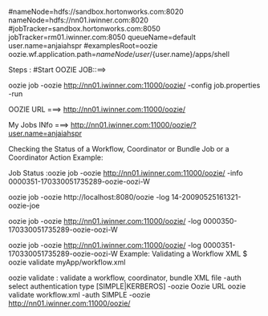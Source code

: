 
#nameNode=hdfs://sandbox.hortonworks.com:8020
nameNode=hdfs://nn01.iwinner.com:8020
#jobTracker=sandbox.hortonworks.com:8050
jobTracker=rm01.iwinner.com:8050
queueName=default
user.name=anjaiahspr
#examplesRoot=oozie
oozie.wf.application.path=${nameNode}/user/${user.name}/apps/shell


Steps :
#Start OOZIE JOB::==>

oozie job -oozie http://nn01.iwinner.com:11000/oozie/ -config job.properties -run

OOZIE URL ===> http://nn01.iwinner.com:11000/oozie/

My Jobs INfo ===> http://nn01.iwinner.com:11000/oozie/?user.name=anjaiahspr

Checking the Status of a Workflow, Coordinator or Bundle Job or a Coordinator Action
Example:

Job Status :oozie job -oozie http://nn01.iwinner.com:11000/oozie/ -info 0000351-170330051735289-oozie-oozi-W

oozie job -oozie http://localhost:8080/oozie -log 14-20090525161321-oozie-joe


oozie job -oozie http://nn01.iwinner.com:11000/oozie/ -log 0000350-170330051735289-oozie-oozi-W

oozie job -oozie http://nn01.iwinner.com:11000/oozie/ -log 0000351-170330051735289-oozie-oozi-W
Example:
Validating a Workflow XML
$ oozie validate myApp/workflow.xml


 oozie validate <OPTIONS> <ARGS> : validate a workflow, coordinator, bundle XML file
                     -auth <arg>    select authentication type [SIMPLE|KERBEROS]
                     -oozie <arg>   Oozie URL
oozie validate workflow.xml -auth SIMPLE -oozie http://nn01.iwinner.com:11000/oozie/  

